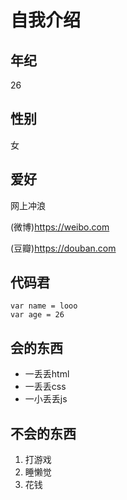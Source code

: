 # 自我介绍

## 年纪

26

## 性别

女

## 爱好

网上冲浪

(微博)<https://weibo.com>

(豆瓣)<https://douban.com>

## 代码君

```
var name = looo
var age = 26
```

## 会的东西

- 一丢丢html
- 一丢丢css
- 一小丢丢js

## 不会的东西

1. 打游戏
2. 睡懒觉
3. 花钱
